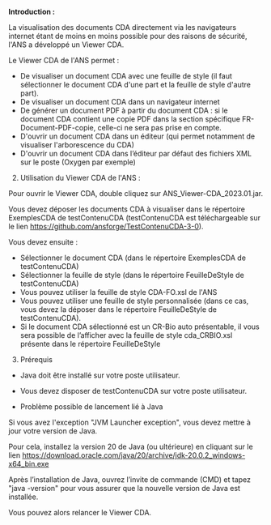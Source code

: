 **Introduction :**

La visualisation des documents CDA directement via les navigateurs internet étant de moins en moins possible pour des raisons de sécurité, l'ANS a développé un Viewer CDA.

Le Viewer CDA de l'ANS permet :

- De visualiser un document CDA avec une feuille de style (il faut sélectionner le document CDA d'une part et la feuille de style d'autre part).
- De visualiser un document CDA dans un navigateur internet
- De générer un document PDF à partir du document CDA : si le document CDA contient une copie PDF dans la section spécifique FR-Document-PDF-copie, celle-ci ne sera pas prise en compte.
- D'ouvrir un document CDA dans un éditeur (qui permet notamment de visualiser l'arborescence du CDA)
- D'ouvrir un document CDA dans l’éditeur par défaut des fichiers XML sur le poste (Oxygen par exemple)

2. Utilisation du Viewer CDA de l'ANS :

Pour ouvrir le Viewer CDA, double cliquez sur ANS_Viewer-CDA_2023.01.jar.

Vous devez déposer les documents CDA à visualiser dans le répertoire ExemplesCDA de testContenuCDA (testContenuCDA est téléchargeable sur le lien https://github.com/ansforge/TestContenuCDA-3-0).

Vous devez ensuite :

- Sélectionner le document CDA (dans le répertoire ExemplesCDA de testContenuCDA)
- Sélectionner la feuille de style (dans le répertoire FeuilleDeStyle de testContenuCDA)
- Vous pouvez utiliser la feuille de style CDA-FO.xsl de l'ANS
- Vous pouvez utiliser une feuille de style personnalisée (dans ce cas, vous devez la déposer dans le répertoire FeuilleDeStyle de testContenuCDA).
- Si le document CDA sélectionné est un CR-Bio auto présentable, il vous sera possible de l’afficher avec la feuille de style cda_CRBIO.xsl présente   dans le répertoire FeuilleDeStyle

3. Prérequis

- Java doit être installé sur votre poste utilisateur.

- Vous devez disposer de testContenuCDA sur votre poste utilisateur.

- Problème possible de lancement lié à Java

Si vous avez l'exception "JVM Launcher exception", vous devez mettre à jour votre version de Java.

Pour cela, installez la version 20 de Java (ou ultérieure) en cliquant sur le lien https://download.oracle.com/java/20/archive/jdk-20.0.2_windows-x64_bin.exe

Après l’installation de Java, ouvrez l’invite de commande (CMD) et tapez "java -version" pour vous assurer que la nouvelle version de Java est installée.

Vous pouvez alors relancer le Viewer CDA. 
